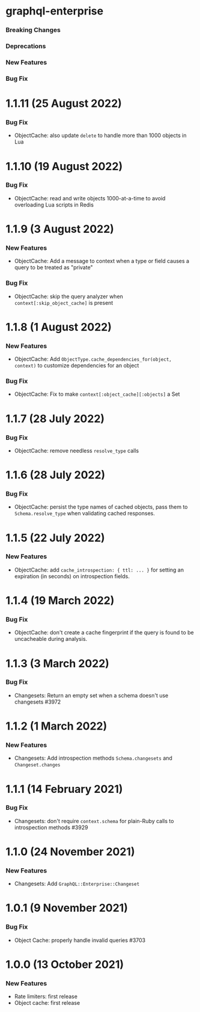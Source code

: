 # graphql-enterprise

### Breaking Changes

### Deprecations

### New Features

### Bug Fix

# 1.1.11 (25 August 2022)

### Bug Fix

- ObjectCache: also update `delete` to handle more than 1000 objects in Lua

# 1.1.10 (19 August 2022)

### Bug Fix

- ObjectCache: read and write objects 1000-at-a-time to avoid overloading Lua scripts in Redis

# 1.1.9 (3 August 2022)

### New Features

- ObjectCache: Add a message to context when a type or field causes a query to be treated as "private"

### Bug Fix

- ObjectCache: skip the query analyzer when `context[:skip_object_cache]` is present

# 1.1.8 (1 August 2022)

### New Features

- ObjectCache: Add `ObjectType.cache_dependencies_for(object, context)` to customize dependencies for an object

### Bug Fix

- ObjectCache: Fix to make `context[:object_cache][:objects]` a Set
# 1.1.7 (28 July 2022)

### Bug Fix

- ObjectCache: remove needless `resolve_type` calls

# 1.1.6 (28 July 2022)

### Bug Fix

- ObjectCache: persist the type names of cached objects, pass them to `Schema.resolve_type` when validating cached responses.

# 1.1.5 (22 July 2022)

### New Features

- ObjectCache: add `cache_introspection: { ttl: ... }` for setting an expiration (in seconds) on introspection fields.

# 1.1.4 (19 March 2022)

### Bug Fix

- ObjectCache: don't create a cache fingerprint if the query is found to be uncacheable during analysis.

# 1.1.3 (3 March 2022)

### Bug Fix

- Changesets: Return an empty set when a schema doesn't use changesets #3972

# 1.1.2 (1 March 2022)

### New Features

- Changesets: Add introspection methods `Schema.changesets` and `Changeset.changes`

# 1.1.1 (14 February 2021)

### Bug Fix

- Changesets: don't require `context.schema` for plain-Ruby calls to introspection methods #3929

# 1.1.0 (24 November 2021)

### New Features

- Changesets: Add `GraphQL::Enterprise::Changeset`

# 1.0.1 (9 November 2021)

### Bug Fix

- Object Cache: properly handle invalid queries #3703

# 1.0.0 (13 October 2021)

### New Features

- Rate limiters: first release
- Object cache: first release
